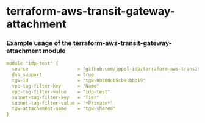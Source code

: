 # terraform-aws-transit-gateway-attachment

### Example usage of the terraform-aws-transit-gateway-attachment module
```yaml
module "idp-test" {
  source                  = "github.com/jppol-idp/terraform-aws-transit-gateway-attachment?ref=v1.0.0"
  dns_support             = true
  tgw-id                  = "tgw-00300cb5cb91bbd19"
  vpc-tag-filter-key      = "Name"
  vpc-tag-filter-value    = "idp-test"
  subnet-tag-filter-key   = "Tier"
  subnet-tag-filter-value = "*Private*"
  tgw-attachement-name    = "tgw-shared"
}
```
